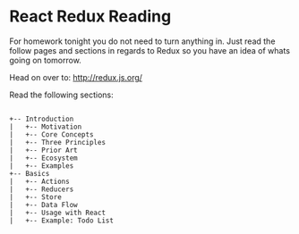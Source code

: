 # React Redux Reading

For homework tonight you do not need to turn anything in. Just read the follow pages and sections in regards to Redux so you have an idea of whats going on tomorrow. 

Head on over to: http://redux.js.org/

Read the following sections:

```

+-- Introduction
|   +-- Motivation
|   +-- Core Concepts
|   +-- Three Principles
|   +-- Prior Art
|   +-- Ecosystem
|   +-- Examples
+-- Basics
|   +-- Actions
|   +-- Reducers
|   +-- Store
|   +-- Data Flow
|   +-- Usage with React
|   +-- Example: Todo List
```






